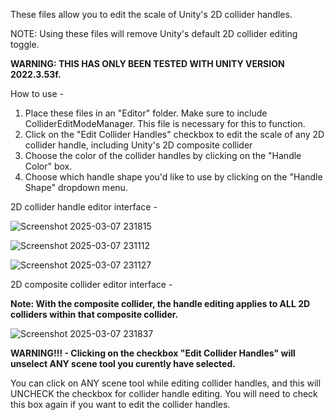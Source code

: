 These files allow you to edit the scale of Unity's 2D collider handles.  
 
NOTE: Using these files will remove Unity's default 2D collider editing toggle. 

**WARNING: THIS HAS ONLY BEEN TESTED WITH UNITY VERSION 2022.3.53f.**

How to use - 

1) Place these files in an "Editor" folder. Make sure to include ColliderEditModeManager. This file is necessary for this to function.
2) Click on the "Edit Collider Handles" checkbox to edit the scale of any 2D collider handle, including Unity's 2D composite collider
3) Choose the color of the collider handles by clicking on the "Handle Color" box.
4) Choose which handle shape you'd like to use by clicking on the "Handle Shape" dropdown menu. 

2D collider handle editor interface - 

![Screenshot 2025-03-07 231815](https://github.com/user-attachments/assets/d089aecd-cbf0-4cdf-b7fd-477b7d310e6d)

![Screenshot 2025-03-07 231112](https://github.com/user-attachments/assets/3c74a68e-d10d-4afb-b17f-9b8777292d6d)

![Screenshot 2025-03-07 231127](https://github.com/user-attachments/assets/9b6b64ff-e716-4361-84f4-6d06151086dc)

2D composite collider editor interface - 

**Note: With the composite collider, the handle editing applies to ALL 2D colliders within that composite collider.**

![Screenshot 2025-03-07 231837](https://github.com/user-attachments/assets/cc2c8d62-556e-4766-b370-164c6ea742cf)

**WARNING!!! - Clicking on the checkbox "Edit Collider Handles" will unselect ANY scene tool you curently have selected.** 

You can click on ANY scene tool while editing collider handles, and this will UNCHECK the checkbox for collider handle editing. You will need to check this box again if you want to edit the collider handles.

